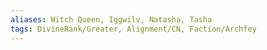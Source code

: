 ```yaml
---
aliases: Witch Queen, Iggwilv, Natasha, Tasha
tags: DivineRank/Greater, Alignment/CN, Faction/Archfey
---
```

